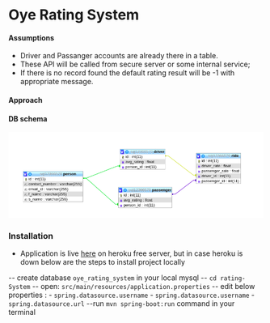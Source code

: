 # Oye Rating System
#### Assumptions
  - Driver and Passanger accounts are already there in a table.
  - These API will be called from secure server or some internal service;
  - If there is no record found the default rating result will be -1 with appropriate message.  

#### Approach 

#### DB schema 
![sdf](<src/main/resources/databaseSchema.png>)

### Installation
- Application is live [here](https://oye-rating-system.herokuapp.com/swagger-ui.html#/rating-controller) on heroku free server, but in case heroku is down below are the steps to install project locally

-- create database ```oye_rating_system``` in your local mysql
--  ```cd rating-System```
--  open: ```src/main/resources/application.properties```
--  edit below properties :
    - ```spring.datasource.username``` 
    - ```spring.datasource.username``` 
    - ```spring.datasource.url``` 
--run ```mvn spring-boot:run``` command in your terminal 
